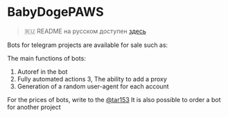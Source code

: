 # BabyDogePAWS

> 🇷🇺 README на русском доступен [здесь](README-EN.md)

Bots for telegram projects are available for sale such as:

The main functions of bots:

1. Autoref in the bot
2. Fully automated actions
3, The ability to add a proxy
4. Generation of a random user-agent for each account

For the prices of bots, write to the [@tar153](https://t.me/tar153)
It is also possible to order a bot for another project

